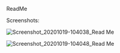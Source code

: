 ReadMe


Screenshots:

![Screenshot_20201019-104038_Read Me](https://user-images.githubusercontent.com/33603567/96415916-f16d5280-11f7-11eb-8afe-d7bd0e3acf20.jpg)

![Screenshot_20201019-104048_Read Me](https://user-images.githubusercontent.com/33603567/96415925-f4684300-11f7-11eb-8ed0-9b1180e82d31.jpg)

